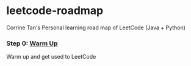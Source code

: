 # leetcode-roadmap
Corrine Tan's Personal learning road map of LeetCode (Java + Python)

### Step 0: [Warm Up](https://github.com/CorrineTan/leetcode-roadmap/tree/main/warm_up)  

Warm up and get used to LeetCode
